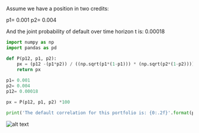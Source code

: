 Assume we have a position in two credits:

p1= 0.001
p2= 0.004

And the joint probability of default over time horizon t is: 0.00018


```python
import numpy as np
import pandas as pd

def P(p12, p1, p2):
    px = (p12 -(p1*p2)) / ((np.sqrt(p1*(1-p1))) * (np.sqrt(p2*(1-p2))))
    return px
    
p1= 0.001
p2= 0.004
p12= 0.00018

px = P(p12, p1, p2) *100

print('The default correlation for this portfolio is: {0:.2f}'.format(px),'%')
```

![alt text](https://www.zupimages.net/up/22/05/jn9g.png)
